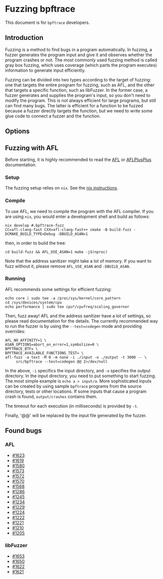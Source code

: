 # Fuzzing bpftrace

This document is for `bpftrace` developers.

## Introduction

Fuzzing is a method to find bugs in a program automatically. In fuzzing, a
fuzzer generates the program input and give it and observes whether the program
crashes or not. The most commonly used fuzzing method is called gray box
fuzzing, which uses coverage (which parts the program executes) information to
generate input efficiently.

Fuzzing can be divided into two types according to the target of fuzzing: one
that targets the entire program for fuzzing, such as AFL, and the other that
targets a specific function, such as libFuzzer. In the former case, a fuzzer
generates and supplies the program's input, so you don't need to modify the
program. This is not always efficient for large programs, but still can find
many bugs. The latter is efficient for a function to be fuzzed because a fuzzer
directly targets the function, but we need to write some glue code to connect a
fuzzer and the function.

## Options

## Fuzzing with AFL

Before starting, it is highly recommended to read the [AFL][AFL] or
[AFLPlusPlus][AFL++] documentation.

### Setup

The fuzzing setup relies on `nix`. See the [nix instructions](./nix.md).

### Compile

To use AFL, we need to compile the program with the AFL compiler. If you are
using `nix`, you would enter a development shell and build as follows:

```
nix develop #.bpftrace-fuzz
CC=afl-clang-fast CXX=afl-clang-fast++ cmake -B build-fuzz -DCMAKE_BUILD_TYPE=Debug -DBUILD_ASAN=1
```

then, in order to build the tree:
```
cd build-fuzz && AFL_USE_ASAN=1 make -j$(nproc)
```

Note that the address sanitizer might take a lot of memory. If you want to fuzz
without it, please remove `AFL_USE_ASAN` and `-DBUILD_ASAN`.

### Running

AFL recommends some settings for efficient fuzzing:

```
echo core | sudo tee -a /proc/sys/kernel/core_pattern
cd /sys/devices/system/cpu
echo performance | sudo tee cpu*/cpufreq/scaling_governor
```

Then, fuzz away! AFL and the address sanitizer have a lot of settings, so
please read documentation for the details. The currently recommended way to run
the fuzzer is by using the `--test=codegen` mode and providing overrides:

```
AFL_NO_AFFINITY=1 \
ASAN_OPTIONS=abort_on_error=1,symbolize=0 \
BPFTRACE_BTF= \
BPFTRACE_AVAILABLE_FUNCTIONS_TEST= \
afl-fuzz -a text -M 0 -m none -i ./input -o ./output -t 3000 -- \
     src/bpftrace --test=codegen @@ 2>/dev/null
```

In the above, `-i` specifics the input directory, and `-o` specifies the output
directory. In the input directory, you need to put something to start fuzzing.
The most simple example is `echo a > input/a`. More sophisticated inputs can be
created by using sample `bpftrace` programs from the source directory, tests or
other locations.  If some inputs that cause a program crash is found,
`output/crashes` contains them.

The timeout for each execution (in milliseconds) is provided by `-t`.

Finally, '@@' will be replaced by the input file generated by the fuzzer.

## Found bugs

### AFL
- [#1623](https://github.com/bpftrace/bpftrace/pull/1623)
- [#1619](https://github.com/bpftrace/bpftrace/pull/1619)
- [#1580](https://github.com/bpftrace/bpftrace/pull/1580)
- [#1573](https://github.com/bpftrace/bpftrace/pull/1573)
- [#1572](https://github.com/bpftrace/bpftrace/pull/1572)
- [#1570](https://github.com/bpftrace/bpftrace/pull/1570)
- [#1568](https://github.com/bpftrace/bpftrace/pull/1568)
- [#1286](https://github.com/bpftrace/bpftrace/pull/1286)
- [#1245](https://github.com/bpftrace/bpftrace/pull/1245)
- [#1234](https://github.com/bpftrace/bpftrace/pull/1234)
- [#1229](https://github.com/bpftrace/bpftrace/pull/1229)
- [#1224](https://github.com/bpftrace/bpftrace/pull/1224)
- [#1222](https://github.com/bpftrace/bpftrace/pull/1222)
- [#1221](https://github.com/bpftrace/bpftrace/pull/1221)
- [#1210](https://github.com/bpftrace/bpftrace/pull/1210)
- [#1205](https://github.com/bpftrace/bpftrace/pull/1205)

### libFuzzer
- [#1653](https://github.com/bpftrace/bpftrace/pull/1653)
- [#1650](https://github.com/bpftrace/bpftrace/pull/1650)
- [#1622](https://github.com/bpftrace/bpftrace/pull/1622)
- [#1621](https://github.com/bpftrace/bpftrace/pull/1621)

[AFL]: https://github.com/google/AFL
[AFL++]: https://github.com/AFLplusplus/AFLplusplus
